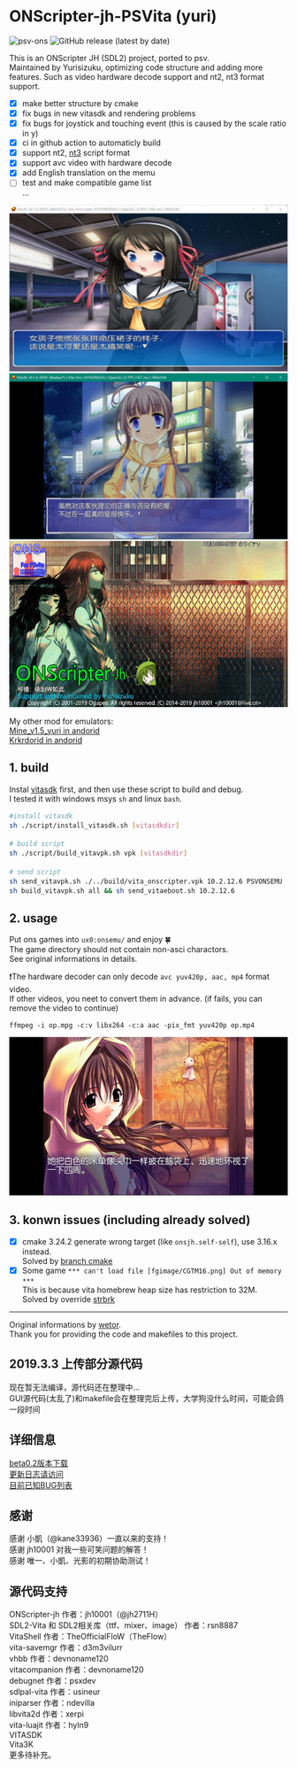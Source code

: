 # ONScripter-jh-PSVita (yuri)  

![psv-ons](https://img.shields.io/badge/psv-onscripter-brightgreen)  ![GitHub release (latest by date)](https://img.shields.io/github/v/release/Yurisizuku/psv-OnscripterJH?color=green&logoColor=red&style=flat-square)

This is an ONScripter JH (SDL2) project, ported to psv.  
Maintained by Yurisizuku, optimizing code structure and adding more features. Such as video hardware decode support and nt2, nt3 format support.

- [x] make better structure by cmake
- [x] fix bugs in new vitasdk and rendering problems
- [x] fix bugs for joystick and touching event (this is caused by the scale ratio in y)
- [x] ci in github  action to automaticly build
- [x] support nt2, [nt3](https://github.com/YuriSizuku/GalgameReverse/blob/master/src/onscripter/ons_decryptnt3.c) script format  
- [x] support avc video with hardware decode  
- [x] add English translation on the memu  
- [ ] test and make compatible game list  
...

![vitaons_test2](./screenshot/vitaons_test2.jpg)
![vitaons_test3](./screenshot/vitaons_test3.jpg)
![vitaons_bg](./asset/bg.png)

My other mod for emulators:  
[Mine_v1.5_yuri in andorid](https://github.com/YuriSizuku/Kirikiroid2/releases/download/1.3.9_yuri/Kirikiroid2_yuri_1.3.9.apk)  
[Krkrdorid in andorid](https://github.com/YuriSizuku/Kirikiroid2/releases/download/1.3.9_yuri/Kirikiroid2_yuri_1.3.9.apk)  

## 1. build

Instal [vitasdk](https://vitasdk.org/) first, and then use these script to build and debug.  
I tested it with windows msys `sh` and linux `bash`.  

```sh
#install vitasdk
sh ./script/install_vitasdk.sh [vitasdkdir]

# build script
sh ./script/build_vitavpk.sh vpk [vitasdkdir]

# send script
sh send_vitavpk.sh ./../build/vita_onscripter.vpk 10.2.12.6 PSVONSEMU
sh build_vitavpk.sh all && sh send_vitaeboot.sh 10.2.12.6
```

## 2. usage

Put ons games into `ux0:onsemu/` and enjoy 🍀  
The game directory should not contain non-asci charactors.  
See original informations in details.  

❗The hardware decoder can only decode `avc yuv420p, aac, mp4` format video.  
If other videos, you neet to convert them in advance.  (if fails, you can remove the video to continue)

``` shell
ffmpeg -i op.mpg -c:v libx264 -c:a aac -pix_fmt yuv420p op.mp4
```

![vitaons_mo2](screenshot/vitaons_mo2.png)

## 3. konwn issues (including already solved)

- [x] cmake 3.24.2 generate wrong target (like `onsjh.self-self`), use 3.16.x instead.  
  Solved by [branch cmake](https://github.com/vitasdk/vita-toolchain/issues/215)  
- [x] Some game `*** can't load file [fgimage/CGTM16.png] Out of memory ***`  
  This is because vita homebrew heap size has restriction to 32M.  
  Solved by override [strbrk](https://gitee.com/yizhigai/onscripter-vita/blob/master/onscripter/vita/sbrk.c)  

------
Original informations by [wetor](https://github.com/wetor/ONScripter-jh-PSVita).  
Thank you for providing the code and makefiles to this project.

## 2019.3.3 上传部分源代码  

现在暂无法编译，源代码还在整理中...  
GUI源代码(太乱了)和makefile会在整理完后上传，大学狗没什么时间，可能会鸽一段时间  

## 详细信息  

[beta0.2版本下载](https://blog.wetorx.cn/posts/ONS-PSV/)  
[更新日志请访问](https://blog.wetorx.cn/posts/ONS-PSV/)  
[目前已知BUG列表](https://blog.wetorx.cn/posts/ONS-PSV/)  

## 感谢

感谢 小凱（@kane33936）一直以来的支持！  
感谢 jh10001 对我一些可笑问题的解答！  
感谢 唯一、小凱、光影的初期协助测试！  

## 源代码支持

ONScripter-jh 作者：jh10001（@jh2711H）  
SDL2-Vita 和 SDL2相关库（ttf、mixer、image） 作者：rsn8887  
VitaShell 作者：TheOfficialFloW（TheFlow）  
vita-savemgr 作者：d3m3vilurr  
vhbb 作者：devnoname120  
vitacompanion 作者：devnoname120  
debugnet 作者：psxdev  
sdlpal-vita 作者：usineur  
iniparser 作者：ndevilla  
libvita2d 作者：xerpi  
vita-luajit 作者：hyln9  
VITASDK  
Vita3K  
更多待补充。
